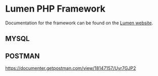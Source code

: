 # Lumen PHP Framework

Documentation for the framework can be found on the [Lumen website](https://lumen.laravel.com/docs).

## MYSQL

## POSTMAN

https://documenter.getpostman.com/view/18147157/Uyr7GJP2
